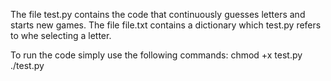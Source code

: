 The file test.py contains the code that continuously guesses letters and starts new games. The file file.txt contains a dictionary which test.py refers to whe selecting a letter.

To run the code simply use the following commands:
  chmod +x test.py
  ./test.py
